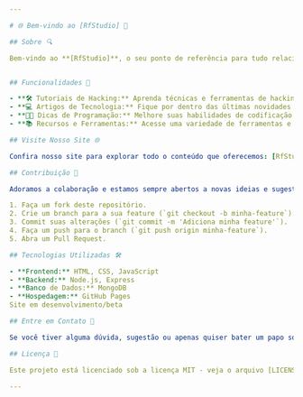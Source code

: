```yaml
---

# 🌐 Bem-vindo ao [RfStudio] 🚀

## Sobre 🔍

Bem-vindo ao **[RfStudio]**, o seu ponto de referência para tudo relacionado a hacking, tecnologia e programação. Nosso objetivo é fornecer conteúdo de alta qualidade, tutoriais, artigos e recursos para ajudar você a se aprofundar nesses tópicos fascinantes e desafiadores:[Site link](https://Rfpds.github.io)


## Funcionalidades 🌟

- **🛠️ Tutoriais de Hacking:** Aprenda técnicas e ferramentas de hacking ético.
- **💻 Artigos de Tecnologia:** Fique por dentro das últimas novidades e tendências no mundo da tecnologia.
- **👨‍💻 Dicas de Programação:** Melhore suas habilidades de codificação com dicas, truques e boas práticas.
- **📚 Recursos e Ferramentas:** Acesse uma variedade de ferramentas e recursos úteis para hackers e programadores.

## Visite Nosso Site 🌐

Confira nosso site para explorar todo o conteúdo que oferecemos: [RfStudio](mailto:Rfpds4880@gmail.com)

## Contribuição 🤝

Adoramos a colaboração e estamos sempre abertos a novas ideias e sugestões. Se você deseja contribuir com conteúdo, corrigir erros ou adicionar novos recursos, siga os passos abaixo:

1. Faça um fork deste repositório.
2. Crie um branch para a sua feature (`git checkout -b minha-feature`).
3. Commit suas alterações (`git commit -m 'Adiciona minha feature'`).
4. Faça um push para o branch (`git push origin minha-feature`).
5. Abra um Pull Request.

## Tecnologias Utilizadas 🛠️

- **Frontend:** HTML, CSS, JavaScript
- **Backend:** Node.js, Express
- **Banco de Dados:** MongoDB
- **Hospedagem:** GitHub Pages
Site em desenvolvimento/beta

## Entre em Contato 📧

Se você tiver alguma dúvida, sugestão ou apenas quiser bater um papo sobre tecnologia, entre em contato conosco através do email: [Rfpds4880@gmail.com](mailto:Rfpds4880@gmail.com).

## Licença 📄

Este projeto está licenciado sob a licença MIT - veja o arquivo [LICENSE](LICENSE) para mais detalhes.

---
```


